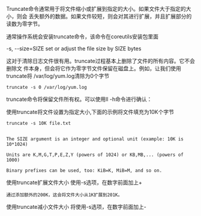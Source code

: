 Truncate命令通常用于将文件缩小或扩展到指定的大小。如果文件大于指定的大小，则会
丢失额外的数据。如果文件较短，则会对其进行扩展，并且扩展部分的读数为零字节。

通常操作系统会安装truncate命令，该命令在coreutils安装包里面


-s, --size=SIZE
    set or adjust the file size by SIZE bytes


这对于清除日志文件很有用。truncate过程基本上删除了文件的所有内容。它不会删除文
件本身，但会将它作为零字节文件保留在磁盘上。例如，让我们使用truncate将
/var/log/yum.log清除为0个字节

    truncate -s 0 /var/log/yum.log


truncate命令将保留文件所有权。可以使用ll -h命令进行确认：


使用truncate将文件设置为指定大小,下面的示例将文件填充为10K个字节

    truncate -s 10K file.txt


    The SIZE argument is an integer and optional unit (example: 10K is 10*1024)

    Units are K,M,G,T,P,E,Z,Y (powers of 1024) or KB,MB,... (powers of 1000)

    Binary prefixes can be used, too: KiB=K, MiB=M, and so on.



使用truncate扩展文件大小
    使用-s选项，在数字前面加上+

    通过添加额外的200K，这会将文件大小从1K扩展到201K。


使用truncate减小文件大小
    将使用-s选项，在数字前面加上-



